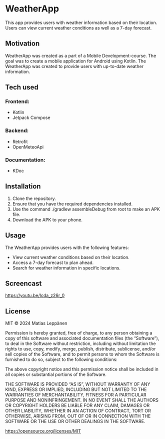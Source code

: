 # WeatherApp

This app provides users with weather information based on their location. Users can view current weather conditions as well as a 7-day forecast.

## Motivation

WeatherApp was created as a part of a Mobile Development-course. The goal was to create a mobile application for Android using Kotlin. The WeatherApp was created to provide users with up-to-date weather information.

## Tech used

### Frontend:

- Kotlin
- Jetpack Compose

### Backend:

- Retrofit
- OpenMeteoApi

### Documentation:

- KDoc

## Installation

1. Clone the repository.
2. Ensure that you have the required dependencies installed.
3. Use the command ./gradlew assembleDebug from root to make an APK file.
4. Download the APK to your phone.

## Usage

The WeatherApp provides users with the following features:

- View current weather conditions based on their location.
- Access a 7-day forecast to plan ahead.
- Search for weather information in specific locations.

## Screencast

https://youtu.be/Icda_z26r_0

## License

MIT © 2024 Matias Leppänen

Permission is hereby granted, free of charge, to any person obtaining a copy of this software and associated documentation files (the “Software”), to deal in the Software without restriction, including without limitation the rights to use, copy, modify, merge, publish, distribute, sublicense, and/or sell copies of the Software, and to permit persons to whom the Software is furnished to do so, subject to the following conditions:

The above copyright notice and this permission notice shall be included in all copies or substantial portions of the Software.

THE SOFTWARE IS PROVIDED “AS IS”, WITHOUT WARRANTY OF ANY KIND, EXPRESS OR IMPLIED, INCLUDING BUT NOT LIMITED TO THE WARRANTIES OF MERCHANTABILITY, FITNESS FOR A PARTICULAR PURPOSE AND NONINFRINGEMENT. IN NO EVENT SHALL THE AUTHORS OR COPYRIGHT HOLDERS BE LIABLE FOR ANY CLAIM, DAMAGES OR OTHER LIABILITY, WHETHER IN AN ACTION OF CONTRACT, TORT OR OTHERWISE, ARISING FROM, OUT OF OR IN CONNECTION WITH THE SOFTWARE OR THE USE OR OTHER DEALINGS IN THE SOFTWARE.

https://opensource.org/licenses/MIT
